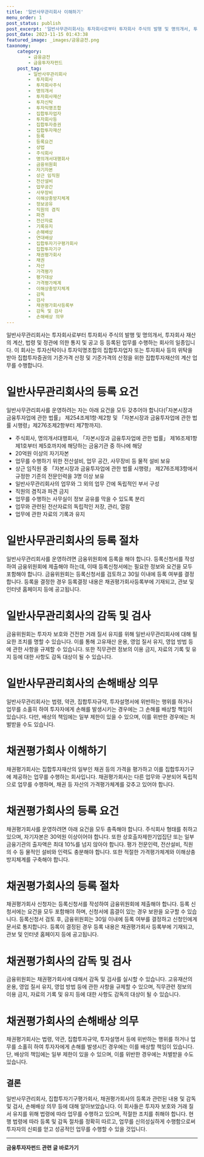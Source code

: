 ```yaml
---
title: '일반사무관리회사 이해하기'
menu_order: 1
post_status: publish
post_excerpt: '일반사무관리회사는 투자회사로부터 투자회사 주식의 발행 및 명의개서, 투자회사 재산의 계산, 법령 및 정관에 의한 통지 및 공고 등 등록된 업무를 수행하는 회사의 일종입니다. 이 회사는 투자신탁이나 투자익명조합의 집합투자업자 또는 투자회사 등의 위탁을 받아 집합투자증권의 기준가격 산정 및 기준가격의 산정을 위한 집합투자재산의 계산 업무를 수행합니다.'
post_date: 2023-11-15 01:43:38
featured_image: _images/금융금전.png
taxonomy:
    category:
        - 금융금전
        - 금융투자자펀드
    post_tag:
        - 일반사무관리회사
        -  투자회사
        -  투자회사주식
        -  명의개서
        -  투자회사재산
        -  투자신탁
        -  투자익명조합
        -  집합투자업자
        -  투자회사등
        -  집합투자증권
        -  집합투자재산
        -  등록
        -  등록요건
        -  상법
        -  주식회사
        -  명의개서대행회사
        -  금융위원회
        -  자기자본
        -  상근 임직원
        -  전산설비
        -  업무공간
        -  사무장비
        -  이해상충방지체계
        -  정보공유
        -  직원의 겸직
        -  파견
        -  전산자료
        -  기록유지
        -  손해배상
        -  연대배상
        -  집합투자기구평가회사
        -  집합투자기구
        -  채권평가회사
        -  채권
        -  자산
        -  가격평가
        -  평가대상
        -  가격평가체계
        -  이해상충방지체계
        -  감독
        -  검사
        -  채권평가회사등록부
        -  감독 및 검사
        -  손해배상 의무
---
```



일반사무관리회사는 투자회사로부터 투자회사 주식의 발행 및 명의개서, 투자회사 재산의 계산, 법령 및 정관에 의한 통지 및 공고 등 등록된 업무를 수행하는 회사의 일종입니다. 이 회사는 투자신탁이나 투자익명조합의 집합투자업자 또는 투자회사 등의 위탁을 받아 집합투자증권의 기준가격 산정 및 기준가격의 산정을 위한 집합투자재산의 계산 업무를 수행합니다.

# 일반사무관리회사의 등록 요건

일반사무관리회사를 운영하려는 자는 아래 요건을 모두 갖추어야 합니다(「자본시장과 금융투자업에 관한 법률」 제254조제1항·제2항 및 「자본시장과 금융투자업에 관한 법률 시행령」제276조제2항부터 제7항까지).

- 주식회사, 명의개서대행회사, 「자본시장과 금융투자업에 관한 법률」 제16조제1항제1호부터 제5호까지에 해당하는 금융기관 중 하나에 해당
- 20억원 이상의 자기자본
- 업무를 수행하기 위한 전산설비, 업무 공간, 사무장비 등 물적 설비 보유
- 상근 임직원 중 「자본시장과 금융투자업에 관한 법률 시행령」 제276조제3항에서 규정한 기준의 전문인력을 3명 이상 보유
- 일반사무관리회사의 업무와 그 외의 업무 간에 독립적인 부서 구성
- 직원의 겸직과 파견 금지
- 업무를 수행하는 사무실이 정보 공유를 막을 수 있도록 분리
- 업무와 관련된 전산자료의 독립적인 저장, 관리, 열람
- 업무에 관한 자료의 기록과 유지

# 일반사무관리회사의 등록 절차

일반사무관리회사를 운영하려면 금융위원회에 등록을 해야 합니다. 등록신청서를 작성하여 금융위원회에 제출해야 하는데, 이때 등록신청서에는 필요한 정보와 요건을 모두 포함해야 합니다. 금융위원회는 등록신청서를 검토하고 30일 이내에 등록 여부를 결정합니다. 등록을 결정한 경우 등록결정 내용은 채권평가회사등록부에 기재되고, 관보 및 인터넷 홈페이지 등에 공고됩니다.

# 일반사무관리회사의 감독 및 검사

금융위원회는 투자자 보호와 건전한 거래 질서 유지를 위해 일반사무관리회사에 대해 필요한 조치를 명할 수 있습니다. 이를 통해 고유재산 운용, 영업 질서 유지, 영업 방법 등에 관한 사항을 규제할 수 있습니다. 또한 직무관련 정보의 이용 금지, 자료의 기록 및 유지 등에 대한 사항도 감독 대상이 될 수 있습니다.

# 일반사무관리회사의 손해배상 의무

일반사무관리회사는 법령, 약관, 집합투자규약, 투자설명서에 위반하는 행위를 하거나 업무를 소홀히 하여 투자자에게 손해를 발생시키는 경우에는 그 손해를 배상할 책임이 있습니다. 다만, 배상의 책임에는 일부 제한이 있을 수 있으며, 이를 위반한 경우에는 처벌받을 수도 있습니다.

# 채권평가회사 이해하기

채권평가회사는 집합투자재산의 일부인 채권 등의 가격을 평가하고 이를 집합투자기구에 제공하는 업무를 수행하는 회사입니다. 채권평가회사는 다른 업무와 구분되어 독립적으로 업무를 수행하며, 채권 등 자산의 가격평가체계를 갖추고 있어야 합니다.

# 채권평가회사의 등록 요건

채권평가회사를 운영하려면 아래 요건을 모두 충족해야 합니다. 주식회사 형태를 취하고 있으며, 자기자본은 30억원 이상이어야 합니다. 또한 상호출자제한기업집단 또는 일부 금융기관의 출자액은 최대 10%를 넘지 않아야 합니다. 평가 전문인력, 전산설비, 직원의 수 등 물적인 설비와 인력도 충분해야 합니다. 또한 적절한 가격평가체계와 이해상충 방지체계를 구축해야 합니다.

# 채권평가회사의 등록 절차

채권평가회사 신청자는 등록신청서를 작성하여 금융위원회에 제출해야 합니다. 등록 신청서에는 요건을 모두 포함해야 하며, 신청서에 흠결이 있는 경우 보완을 요구할 수 있습니다. 등록신청서 검토 후, 금융위원회는 30일 이내에 등록 여부를 결정하고 신청인에게 문서로 통지합니다. 등록이 결정된 경우 등록 내용은 채권평가회사 등록부에 기재되고, 관보 및 인터넷 홈페이지 등에 공고됩니다.

# 채권평가회사의 감독 및 검사

금융위원회는 채권평가회사에 대해서 감독 및 검사를 실시할 수 있습니다. 고유재산의 운용, 영업 질서 유지, 영업 방법 등에 관한 사항을 규제할 수 있으며, 직무관련 정보의 이용 금지, 자료의 기록 및 유지 등에 대한 사항도 감독의 대상이 될 수 있습니다.

# 채권평가회사의 손해배상 의무

채권평가회사는 법령, 약관, 집합투자규약, 투자설명서 등에 위반하는 행위를 하거나 업무를 소홀히 하여 투자자에게 손해를 발생시킨 경우에는 이를 배상할 책임이 있습니다. 단, 배상의 책임에는 일부 제한이 있을 수 있으며, 이를 위반한 경우에는 처벌받을 수도 있습니다.

## 결론

일반사무관리회사, 집합투자기구평가회사, 채권평가회사의 등록과 관련된 내용 및 감독 및 검사, 손해배상 의무 등에 대해 알아보았습니다. 이 회사들은 투자자 보호와 거래 질서 유지를 위해 법령에 따라 업무를 수행하고 있으며, 적절한 조치를 취해야 합니다. 현행 법령에 따라 등록 및 감독 절차를 정확히 따르고, 업무를 신의성실하게 수행함으로써 투자자의 신뢰를 얻고 성공적인 업무를 수행할 수 있을 것입니다.
<!-- wp:separator -->
<hr class="wp-block-separator has-alpha-channel-opacity"/>
<!-- /wp:separator -->

<!-- wp:group {"backgroundColor":"base","layout":{"type":"constrained"}} -->
<div class="wp-block-group has-base-background-color has-background"><!-- wp:paragraph {"align":"center","fontSize":"medium"} -->
<p class="has-text-align-center has-large-font-size"><strong>금융투자자펀드 관련 글 바로가기</strong></p>
<!-- /wp:paragraph -->


<!-- wp:latest-posts
{"categories":[{"id":13443,"count":19,"description":"","link":"https://uknowlaw.com/category/%ea%b8%88%ec%9c%b5%ed%88%ac%ec%9e%90%ec%9e%90%ed%8e%80%eb%93%9c/","name":"금융투자자펀드","slug":"금융투자자펀드","taxonomy":"category","parent":0,"meta":[],"_links":{"self":[{"href":"https://uknowlaw.com/wp-json/wp/v2/categories/13443"}],"collection":[{"href":"https://uknowlaw.com/wp-json/wp/v2/categories"}],"about":[{"href":"https://uknowlaw.com/wp-json/wp/v2/taxonomies/category"}],"wp:post_type":[{"href":"https://uknowlaw.com/wp-json/wp/v2/posts?categories=13443"}],"curies":[{"name":"wp","href":"https://api.w.org/{rel}","templated":true}]}}],"postsToShow":100,"excerptLength":28,"postLayout":"grid","columns":2,"featuredImageAlign":"left","featuredImageSizeSlug":"large","fontSize":"small"} /--></div>
<!-- /wp:group -->